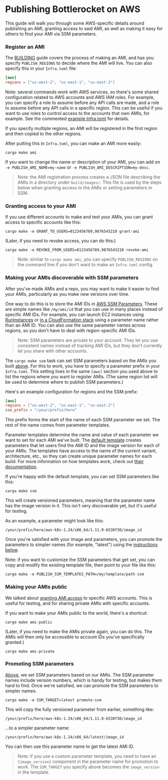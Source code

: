 # Publishing Bottlerocket on AWS

This guide will walk you through some AWS-specific details around publishing an AMI, granting access to said AMI, as well as making it easy for others to find your AMI via SSM parameters.

### Register an AMI

The [BUILDING](BUILDING.md#register-an-ami) guide covers the process of making an AMI, and has you specify `PUBLISH_REGIONS` to decide where the AMI will live.
You can also specify this in your `Infra.toml` file:

```toml
[aws]
regions = ["us-west-2", "us-east-1", "us-east-2"]
```

Note: several commands work with AWS services, so there's some shared configuration related to AWS accounts and AWS IAM roles.
For example, you can specify a role to assume before any API calls are made, and a role to assume before any API calls in a specific region.
This can be useful if you want to use roles to control access to the accounts that own AMIs, for example.
See the commented [example Infra.toml](tools/pubsys/Infra.toml.example) for details.

If you specify multiple regions, an AMI will be registered in the first region and then copied to the other regions.

After putting this in `Infra.toml`, you can make an AMI more easily:

```shell
cargo make ami
```

If you want to change the name or description of your AMI, you can add on `-e PUBLISH_AMI_NAME=my-name` or `-e PUBLISH_AMI_DESCRIPTION=my-desc`.

> Note: the AMI registration process creates a JSON file describing the AMIs in a directory under `build/images/`.
> This file is used by the steps below when granting access to the AMIs or setting parameters in SSM.

### Granting access to your AMI

If you use different accounts to make and test your AMIs, you can grant access to specific accounts like this:

```shell
cargo make -e GRANT_TO_USERS=0123456789,9876543210 grant-ami
```

(Later, if you need to revoke access, you can do this:)

```shell
cargo make -e REVOKE_FROM_USERS=0123456789,9876543210 revoke-ami
```

> Note: similar to `cargo make ami`, you can specify `PUBLISH_REGIONS` on the command line if you don't want to make an `Infra.toml` config.

### Making your AMIs discoverable with SSM parameters

After you've made AMIs and a repo, you may want to make it easier to find your AMIs, particularly as you make new versions over time.

One way to do this is to store the AMI IDs in [AWS SSM Parameters](https://docs.aws.amazon.com/systems-manager/latest/userguide/systems-manager-parameter-store.html).
These are simple names like `/my/ami/id` that you can use in many places instead of specific AMI IDs.
For example, you can launch EC2 instances using [RunInstances](https://docs.aws.amazon.com/systems-manager/latest/userguide/parameter-store-ec2-aliases.html) or [in a CloudFormation stack](https://aws.amazon.com/blogs/mt/integrating-aws-cloudformation-with-aws-systems-manager-parameter-store/) using a parameter name rather than an AMI ID.
You can also use the same parameter names across regions, so you don't have to deal with region-specific AMI IDs.

> Note: SSM parameters are private to your account.
> They let you use consistent names instead of tracking AMI IDs, but they don't currently let you share with other accounts.

The `cargo make ssm` task can set SSM parameters based on the AMIs you built [above](#register-an-ami).
For this to work, you have to specify a parameter prefix in your `Infra.toml`.
This setting lives in the same `[aws]` section you used above to list the regions where you want to register AMIs.
(The same region list will be used to determine where to publish SSM parameters.)

Here's an example configuration for regions and the SSM prefix:

```toml
[aws]
regions = ["us-west-2", "us-east-1", "us-east-2"]
ssm_prefix = "/your/prefix/here"
```

This prefix forms the start of the name of each SSM parameter we set.
The rest of the name comes from parameter templates.

Parameter templates determine the name and value of each parameter we want to set for each AMI we've built.
The [default template](tools/pubsys/policies/ssm/defaults.toml) creates parameters that let users find the AMI ID and the image version for each of your AMIs.
The templates have access to the name of the current variant, architecture, etc., so they can create unique parameter names for each build.
For more information on how templates work, check out [their documentation](tools/pubsys/policies/ssm/).

If you're happy with the default template, you can set SSM parameters like this:

```shell
cargo make ssm
```

This will create versioned parameters, meaning that the parameter name has the image version in it.
This isn't very discoverable yet, but it's useful for testing.

As an example, a parameter might look like this:

```
/your/prefix/here/aws-k8s-1.24/x86_64/1.11.0-b530f30/image_id
```

Once you're satisfied with your image and parameters, you can promote the parameters to simpler names (for example, "latest") using the [instructions below](#promoting-ssm-parameters).

Note: if you want to customize the SSM parameters that get set, you can copy and modify the existing template file, then point to your file like this:

```shell
cargo make -e PUBLISH_SSM_TEMPLATES_PATH=/my/template/path ssm
```

### Making your AMIs public

We talked about [granting AMI access](#granting-access-to-your-ami) to specific AWS accounts.
This is useful for testing, and for sharing private AMIs with specific accounts.

If you want to make your AMIs public to the world, there's a shortcut:

```shell
cargo make ami-public
```

(Later, if you need to make the AMIs private again, you can do this.
 The AMIs will then only be accessible to account IDs you've specifically granted.)

```shell
cargo make ami-private
```

### Promoting SSM parameters

[Above](#making-your-amis-discoverable-with-ssm-parameters), we set SSM parameters based on our AMIs.
The SSM parameter names include version numbers, which is handy for testing, but makes them hard to find.
Once we're satisfied, we can promote the SSM parameters to simpler names.

```shell
cargo make -e SSM_TARGET=latest promote-ssm
```

This will copy the fully versioned parameter from earlier, something like:

```
/your/prefix/here/aws-k8s-1.24/x86_64/1.11.0-b530f30/image_id
```

...to a simpler parameter name:

```
/your/prefix/here/aws-k8s-1.24/x86_64/latest/image_id
```

You can then use this parameter name to get the latest AMI ID.

> Note: if you use a custom parameter template, you need to have an `{image_version}` component in the parameter name for promotion to work.
> The `SSM_TARGET` you specify above becomes the `image_version` in the template.
